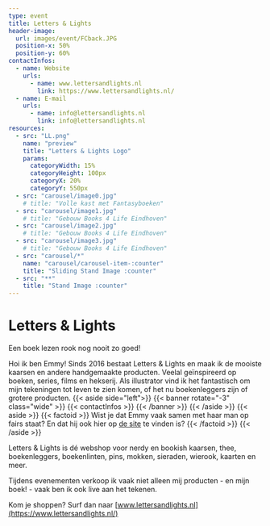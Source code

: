 ```yaml
---
type: event
title: Letters & Lights
header-image:
  url: images/event/FCback.JPG
  position-x: 50%
  position-y: 60%
contactInfos:
  - name: Website
    urls:
      - name: www.lettersandlights.nl
        link: https://www.lettersandlights.nl/
  - name: E-mail
    urls:
      - name: info@lettersandlights.nl
        link: info@lettersandlights.nl
resources:
  - src: "LL.png"
    name: "preview"
    title: "Letters & Lights Logo"
    params:
      categoryWidth: 15%
      categoryHeight: 100px
      categoryX: 20%
      categoryY: 550px
  - src: "carousel/image0.jpg"
    # title: "Volle kast met Fantasyboeken"
  - src: "carousel/image1.jpg"
    # title: "Gebouw Books 4 Life Eindhoven"
  - src: "carousel/image2.jpg"
    # title: "Gebouw Books 4 Life Eindhoven"
  - src: "carousel/image3.jpg"
    # title: "Gebouw Books 4 Life Eindhoven"
  - src: "carousel/*"
    name: "carousel/carousel-item-:counter"
    title: "Sliding Stand Image :counter"
  - src: "**"
    title: "Stand Image :counter"
---
```


# Letters & Lights


Een boek lezen rook nog nooit zo goed!

Hoi ik ben Emmy! Sinds 2016 bestaat Letters & Lights en maak ik de mooiste kaarsen en andere handgemaakte producten. Veelal geïnspireerd op boeken, series, films en hekserij. Als illustrator vind ik het fantastisch om mijn tekeningen tot leven te zien komen, of het nu boekenleggers zijn of grotere producten.
{{< aside side="left">}}
  {{< banner rotate="-3" class="wide" >}}
      {{< contactInfos >}}
  {{< /banner >}}
{{< /aside >}}
{{< aside >}}
    {{< factoid >}}
        Wist je dat Emmy vaak samen met haar man op fairs staat? En dat hij ook hier op <a href="/event-2021/larp-en-roleplay/dungeons-en-dice">de site</a> te vinden is?
    {{< /factoid >}}
{{< /aside >}}

Letters & Lights is dé webshop voor nerdy en bookish kaarsen, thee, boekenleggers, boekenlinten, pins, mokken, sieraden, wierook, kaarten en meer.

Tijdens evenementen verkoop ik vaak niet alleen mij producten - en mijn boek! - vaak ben ik ook live aan het tekenen.

Kom je shoppen? Surf dan naar [www.lettersandlights.nl](https://www.lettersandlights.nl/)

